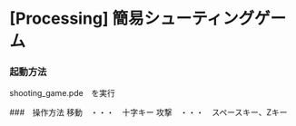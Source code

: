 # [Processing] 簡易シューティングゲーム

### 起動方法
shooting_game.pde　を実行

###　操作方法
移動　・・・　十字キー
攻撃　・・・　スペースキー、Zキー
